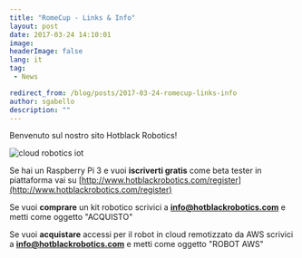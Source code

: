 ```yaml
---
title: "RomeCup - Links & Info"
layout: post
date: 2017-03-24 14:10:01
image:
headerImage: false
lang: it
tag:
 - News

redirect_from: /blog/posts/2017-03-24-romecup-links-info
author: sgabello
description: ""
---
```


Benvenuto sul nostro sito Hotblack Robotics!

![cloud robotics iot](http://www.hotblackrobotics.com/static/img/mainsite/workshop/InternetDeiRobot.svg)

Se hai un Raspberry Pi 3 e vuoi **iscriverti gratis** come beta tester in piattaforma vai su [http://www.hotblackrobotics.com/register](http://www.hotblackrobotics.com/register)

Se vuoi **comprare** un kit robotico scrivici a **info@hotblackrobotics.com** e metti come oggetto "ACQUISTO"

Se vuoi **acquistare** accessi per il robot in cloud remotizzato da AWS scrivici a **info@hotblackrobotics.com** e metti come oggetto "ROBOT AWS"
